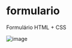 # formulario
Formulário HTML + CSS

![image](https://user-images.githubusercontent.com/62188195/134168220-63628961-33dd-431c-9fd1-ca3f7298b4b7.png)

